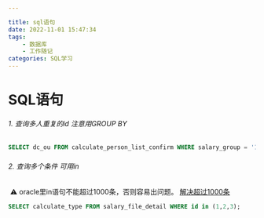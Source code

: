 ```yaml
---

title: sql语句
date: 2022-11-01 15:47:34
tags:
    - 数据库
    - 工作随记
categories: SQL学习
---
```

# SQL语句

###### 1. 查询多人重复的id 注意用GROUP BY

```sql
SELECT dc_ou FROM calculate_person_list_confirm WHERE salary_group = '173_03' AND salary_calculate_region = '202209' GROUP BY dc_ou;
```

<!-- more -->

###### 2. 查询多个条件 可用in 

​	⚠️ oracle里in语句不能超过1000条，否则容易出问题。
[解决超过1000条](https://blog.csdn.net/weixin_42825651/article/details/123045574)

```sql
SELECT calculate_type FROM salary_file_detail WHERE id in (1,2,3);
```

